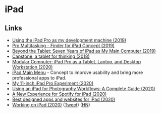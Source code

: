# iPad

## Links

* [Using the iPad Pro as my development machine \(2019\)](https://arslan.io/2019/01/07/using-the-ipad-pro-as-my-development-machine/)
* [Pro Multitasking - Finder for iPad Concept \(2019\)](https://dribbble.com/shots/6267421-Pro-Multitasking-Finder-for-iPad-Concept)
* [Beyond the Tablet: Seven Years of iPad as My Main Computer \(2019\)](https://www.macstories.net/stories/beyond-the-tablet/)
* [Capstone, a tablet for thinking \(2018\)](https://www.inkandswitch.com/capstone-manuscript.html)
* [Modular Computer: iPad Pro as a Tablet, Laptop, and Desktop Workstation \(2020\)](https://www.macstories.net/stories/modular-computer/)
* [iPad Main Menu](https://ipadmenu.study/) - Concept to improve usability and bring more professional apps to iPad.
* [My 11-inch iPad Pro Experiment \(2020\)](https://www.macstories.net/stories/my-11-inch-ipad-pro-experiment/)
* [Using an iPad for Photography Workflows: A Complete Guide \(2020\)](https://thesweetsetup.com/using-ipad-photography-workflows/)
* [A New Experience for Spotify for iPad \(2020\)](https://spotify.design/articles/2020-05-05/a-new-experience-for-spotify-for-ipad/)
* [Best designed apps and websites for iPad \(2020\)](https://twitter.com/rauchg/status/1260324646223667200)
* [Working on iPad \(2020\)](https://www.notion.so/Working-on-iPad-ccefea4f9e06455da169c97b3fe054c1) \([Tweet](https://twitter.com/rauchg/status/1274766898530357249)\) \([HN](https://news.ycombinator.com/item?id=23650763)\)

